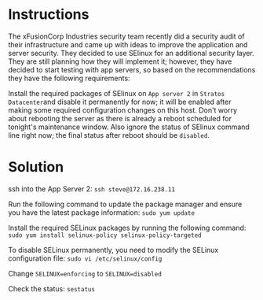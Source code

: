 # Instructions

The xFusionCorp Industries security team recently did a security audit of their infrastructure and came up with ideas to improve the application and server security. They decided to use SElinux for an additional security layer. They are still planning how they will implement it; however, they have decided to start testing with app servers, so based on the recommendations they have the following requirements:

Install the required packages of SElinux on `App server 2` in `Stratos Datacenter`and disable it permanently for now; it will be enabled after making some required configuration changes on this host. Don't worry about rebooting the server as there is already a reboot scheduled for tonight's maintenance window. Also ignore the status of SElinux command line right now; the final status after reboot should be `disabled`.

# Solution

ssh into the App Server 2: `ssh steve@172.16.238.11`

Run the following command to update the package manager and ensure you have the latest package information: `sudo yum update`

Install the required SELinux packages by running the following command: `sudo yum install selinux-policy selinux-policy-targeted`

To disable SELinux permanently, you need to modify the SELinux configuration file: `sudo vi /etc/selinux/config`

Change `SELINUX=enforcing` to `SELINUX=disabled`

Check the status: `sestatus`
